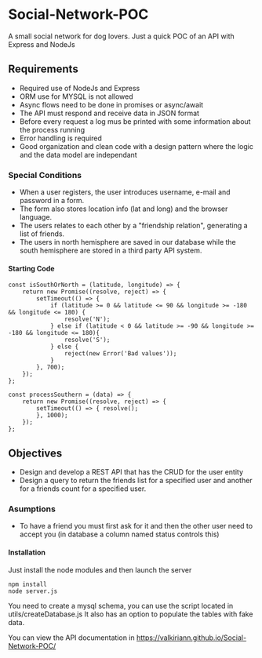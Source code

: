# Social-Network-POC

A small social network for dog lovers. Just a quick POC of an API with Express and NodeJs

## Requirements

- Required use of NodeJs and Express
- ORM use for MYSQL is not allowed
- Async flows need to be done in promises or async/await
- The API must respond and receive data in JSON format
- Before every request a log mus be printed with some information about the process running
- Error handling is required
- Good organization and clean code with a design pattern where the logic and the data model are independant

### Special Conditions

- When a user registers, the user introduces username, e-mail and password in a form.
- The form also stores location info (lat and long) and the browser language.
- The users relates to each other by a "friendship relation", generating a list of friends.
- The users in north hemisphere are saved in our database while the south hemisphere are stored in a third party API system.

#### Starting Code

```
const isSouthOrNorth = (latitude, longitude) => {
    return new Promise((resolve, reject) => {
        setTimeout(() => {
            if (latitude >= 0 && latitude <= 90 && longitude >= -180 && longitude <= 180) {
                resolve('N');
            } else if (latitude < 0 && latitude >= -90 && longitude >= -180 && longitude <= 180){
                resolve('S');
            } else {
                reject(new Error('Bad values'));
            }
        }, 700);
    });
};

const processSouthern = (data) => { 
    return new Promise((resolve, reject) => {
        setTimeout(() => { resolve();
        }, 1000); 
    });
};
```

## Objectives

- Design and develop a REST API that has the CRUD for the user entity
- Design a query to return the friends list for a specified user and another for a friends count for a specified user.

### Asumptions

- To have a friend you must first ask for it and then the other user need to accept you (in database a column named status controls this)


#### Installation

Just install the node modules and then launch the server

```
npm install
node server.js
```

You need to create a mysql schema, you can use the script located in utils/createDatabase.js
It also has an option to populate the tables with fake data.

You can view the API documentation in https://valkiriann.github.io/Social-Network-POC/
